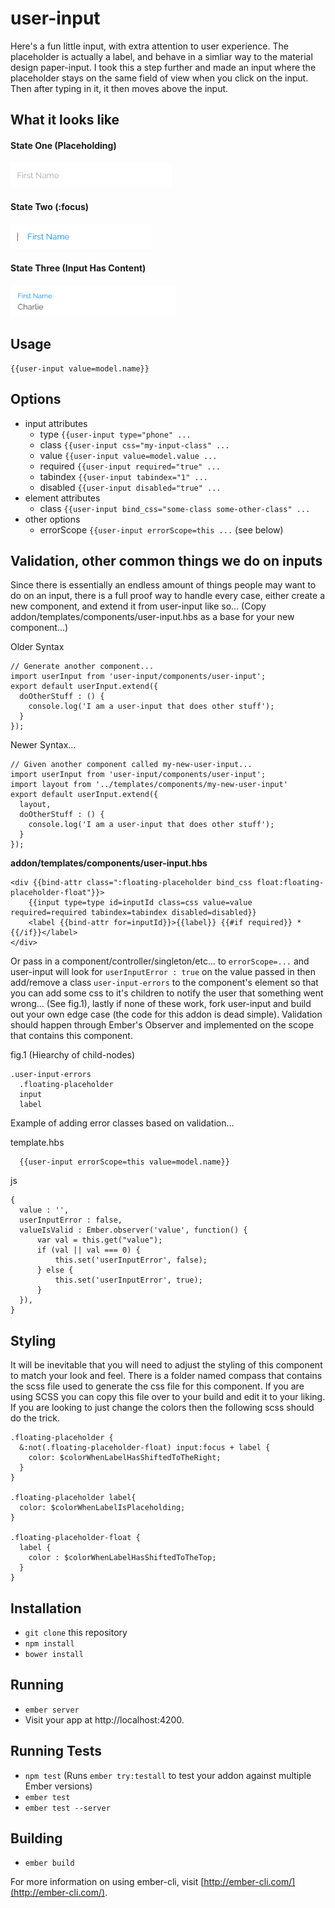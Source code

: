 # user-input
Here's a fun little input, with extra attention to user experience. The placeholder is actually a label, and behave in a simliar way to the material design paper-input. I took this a step further and made an input where the placeholder stays on the same field of view when you click on the input. Then after typing in it, it then moves above the input.

## What it looks like

#### State One (Placeholding)
<img src="/images/placehold.png" height="40px">


#### State Two (:focus)
<img src="/images/active.png" height="40px">


#### State Three (Input Has Content)
<img src="/images/content.png" height="50px">


## Usage
```
{{user-input value=model.name}}
```

## Options
- input attributes
  - type `{{user-input type="phone" ...`
  - class  `{{user-input css="my-input-class" ...`
  - value `{{user-input value=model.value ...`
  - required `{{user-input required="true" ...`
  - tabindex `{{user-input tabindex="1" ...` 
  - disabled `{{user-input disabled="true" ...` 
- element attributes
  - class `{{user-input bind_css="some-class some-other-class" ...`
- other options
  - errorScope `{{user-input errorScope=this ...` (see below)

## Validation, other common things we do on inputs
Since there is essentially an endless amount of things people may want to do on an input, there is a full proof way to handle every case, either create a new component, and extend it from user-input like so... (Copy addon/templates/components/user-input.hbs as a base for your new component...)

Older Syntax
```
// Generate another component...
import userInput from 'user-input/components/user-input';
export default userInput.extend({
  doOtherStuff : () {
    console.log('I am a user-input that does other stuff');
  }
});
```

Newer Syntax...
```
// Given another component called my-new-user-input...
import userInput from 'user-input/components/user-input';
import layout from '../templates/components/my-new-user-input'
export default userInput.extend({
  layout,
  doOtherStuff : () {
    console.log('I am a user-input that does other stuff');
  }
});
```

<b>addon/templates/components/user-input.hbs</b>
```
<div {{bind-attr class=":floating-placeholder bind_css float:floating-placeholder-float"}}>
    {{input type=type id=inputId class=css value=value required=required tabindex=tabindex disabled=disabled}}
    <label {{bind-attr for=inputId}}>{{label}} {{#if required}} * {{/if}}</label>
</div>
```


Or pass in a component/controller/singleton/etc... to `errorScope=...` and user-input will look for `userInputError : true` on the value passed in then add/remove a class `user-input-errors` to the component's element so that you can add some css to it's children to notify the user that something went wrong... (See fig.1), lastly if none of these work, fork user-input and build out your own edge case (the code for this addon is dead simple). Validation should happen through Ember's Observer and implemented on the scope that contains this component.

fig.1 (Hiearchy of child-nodes)
```
.user-input-errors
  .floating-placeholder
  input
  label
```

Example of adding error classes based on validation...

template.hbs
```
  {{user-input errorScope=this value=model.name}}
```

js
```
{
  value : '',
  userInputError : false,
  valueIsValid : Ember.observer('value', function() {
      var val = this.get("value");
      if (val || val === 0) {
          this.set('userInputError', false);
      } else {
          this.set('userInputError', true);
      }
  }), 
}
```

## Styling
It will be inevitable that you will need to adjust the styling of this component to match your look and feel. There is a folder named compass that contains the scss file used to generate the css file for this component. If you are using SCSS you can copy this file over to your build and edit it to your liking. If you are looking to just change the colors then the following scss should do the trick.
```
.floating-placeholder {
  &:not(.floating-placeholder-float) input:focus + label {
    color: $colorWhenLabelHasShiftedToTheRight;
  }
}

.floating-placeholder label{
  color: $colorWhenLabelIsPlaceholding;
}

.floating-placeholder-float {
  label {
    color : $colorWhenLabelHasShiftedToTheTop;
  }
}
```

## Installation

* `git clone` this repository
* `npm install`
* `bower install`

## Running

* `ember server`
* Visit your app at http://localhost:4200.

## Running Tests

* `npm test` (Runs `ember try:testall` to test your addon against multiple Ember versions)
* `ember test`
* `ember test --server`

## Building

* `ember build`

For more information on using ember-cli, visit [http://ember-cli.com/](http://ember-cli.com/).

